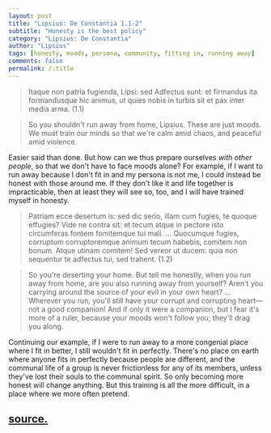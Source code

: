 ```yaml
---
layout: post
title: "Lipsius: De Constantia 1.1-2"
subtitle: "Honesty is the best policy"
category: "Lipsius: De Constantia"
author: "Lipsius"
tags: [honesty, moods, persona, community, fitting in, running away]
comments: false
permalink: /:title
---
```


> Itaque non patria fugienda, Lipsi: sed Adfectus sunt: et firmandus ita formandusque hic animus, ut quies nobis in turbis sit et pax inter media arma. (1.1)

> So you shouldn't run away from home, Lipsius. These are just moods. We must train our minds so that we're calm amid chaos, and peaceful amid violence.

Easier said than done. But how can we thus prepare ourselves *with other people*, so that we don't have to face moods alone? For example, if I want to run away because I don't fit in and my persona is not me, I could instead be honest with those around me. If they don't like it and life together is impracticable, then at least they will see so, too, and I will have trained myself in honesty.

> Patriam ecce desertum is: sed dic serio, illam cum fugies, te quoque effugies? Vide ne contra sit: et tecum atque in pectore isto circumferas fontem fomitemque tui mali. ... Quocumque fugies, corruptum corruptoremque animum tecum habebis, comitem non bonum. Atque utinam comitem! Sed vereor ut ducem: quia non sequentur te adfectus tui, sed trahent. (1.2)

> So you're deserting your home. But tell me honestly, when you run away from home, are you also running away from yourself? Aren't you carrying around the source of your evil in your own heart? ... Wherever you run, you'll still have your corrupt and corrupting heart—not a good companion! And if only it were a companion, but I fear it's more of a ruler, because your moods won't follow you; they'll drag you along.

Continuing our example, if I were to run away to a more congenial place where I fit in better, I still wouldn't fit in perfectly. There's no place on earth where anyone fits in perfectly because people are different, and the communal life of a group is never frictionless for any of its members, unless they've lost their souls to the communal spirit. So only becoming more honest will change anything. But this training is all the more difficult, in a place where we more often pretend.

<h2 class="post-source"><a href="https://books.google.com/books?id=ZmpSAAAAcAAJ&pg=PA2"><i class="fas fa-book" aria-hidden="true"></i> source.</a></h2>